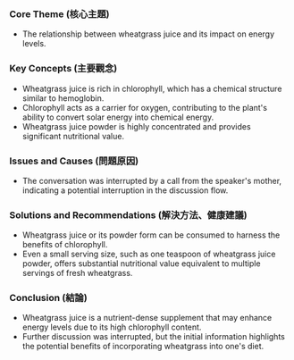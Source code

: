 ### Core Theme (核心主題)
- The relationship between wheatgrass juice and its impact on energy levels.

### Key Concepts (主要觀念)
- Wheatgrass juice is rich in chlorophyll, which has a chemical structure similar to hemoglobin.
- Chlorophyll acts as a carrier for oxygen, contributing to the plant's ability to convert solar energy into chemical energy.
- Wheatgrass juice powder is highly concentrated and provides significant nutritional value.

### Issues and Causes (問題原因)
- The conversation was interrupted by a call from the speaker's mother, indicating a potential interruption in the discussion flow.

### Solutions and Recommendations (解決方法、健康建議)
- Wheatgrass juice or its powder form can be consumed to harness the benefits of chlorophyll.
- Even a small serving size, such as one teaspoon of wheatgrass juice powder, offers substantial nutritional value equivalent to multiple servings of fresh wheatgrass.

### Conclusion (結論)
- Wheatgrass juice is a nutrient-dense supplement that may enhance energy levels due to its high chlorophyll content.
- Further discussion was interrupted, but the initial information highlights the potential benefits of incorporating wheatgrass into one's diet.
